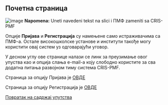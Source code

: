 ## Почетна страница

![image](https://user-images.githubusercontent.com/29538544/147342845-016e9780-d822-45b2-af8a-01c2c9231435.png)
**Napomena:** Uneti navedeni tekst na slici i ПМФ zameniti sa CRIS-PMF

Опције **Пријава** и **Регистрација** су намењене само истраживачима са ПМФ-а. Остале високошколске установе и институти такође могу користити овај систем уз одговарајући уговор. 

У десном углу ове странице налази се линк за преузимање овог упуства као и опција слања e-mail-а коју слободно користите за сва додатна питања развојном тиму система CRIS-PMF.

Страница за опцију Пријава је [ОВДЕ](prijavaTest.md)

Страница за опцију Регистрација је [ОВДЕ](registracijaIPrijavljivanje.md)



[Повратак на садржај упутства](uputstvo.md#садржај)
